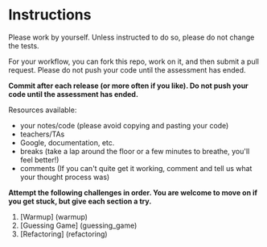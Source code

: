 # Instructions

Please work by yourself. Unless instructed to do so, please do not change the tests.

For your workflow, you can fork this repo, work on it, and then submit a pull request. Please do not push your code until the assessment has ended.

**Commit after each release (or more often if you like). Do not push your code until the assessment has ended.**

Resources available:
- your notes/code (please avoid copying and pasting your code)
- teachers/TAs
- Google, documentation, etc.
- breaks (take a lap around the floor or a few minutes to breathe, you'll feel better!)
- comments (If you can't quite get it working, comment and tell us what your thought process was)

**Attempt the following challenges in order. You are welcome to move on if you get stuck, but give each section a try.**

1. [Warmup] (warmup)
2. [Guessing Game] (guessing_game)
3. [Refactoring] (refactoring)
